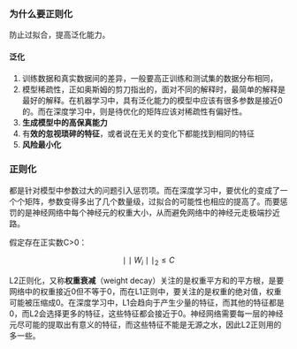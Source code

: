 ### 为什么要正则化

防止过拟合，提高泛化能力。

#### 泛化

1. 训练数据和真实数据间的差异，一般要高正训练和测试集的数据分布相同，
2. 模型稀疏性，正如奥斯姆的剪刀指出的，面对不同的解释时，最简单的解释是最好的解释。在机器学习中，具有泛化能力的模型中应该有很多参数是接近0的。而在深度学习中，则是待优化的矩阵应该对稀疏性有偏好性。
3. **生成模型中的高保真能力**
4. 有**效的忽视琐碎的特征**，或者说在无关的变化下都能找到相同的特征
5. **风险最小化**



### 正则化

都是针对模型中参数过大的问题引入惩罚项。而在深度学习中，要优化的变成了一个个矩阵，参数变得多出了几个数量级，过拟合的可能性也相应的提高了。而要惩罚的是神经网络中每个神经元的权重大小，从而避免网络中的神经元走极端抄近路。

假定存在正实数C>0：

$$
\mid\mid W_i\mid\mid_2\leq C
$$

L2正则化，又称**权重衰减**（weight decay）关注的是权重平方和的平方根，是要网络中的权重接近0但不等于0，而在L1正则中，要关注的是权重的绝对值，权重可能被压缩成0。在深度学习中，L1会趋向于产生少量的特征，而其他的特征都是0，而L2会选择更多的特征，这些特征都会接近于0。神经网络需要每一层的神经元尽可能的提取出有意义的特征，而这些特征不能是无源之水，因此L2正则用的多一些。